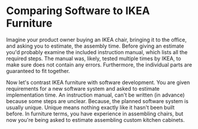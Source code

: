 # Comparing Software to IKEA Furniture

Imagine your product owner buying an IKEA chair, bringing it to the office, and asking you to estimate, the assembly time. Before giving an estimate you'd probably examine the included instruction manual, which lists all the required steps. The manual was, likely, tested multiple times by IKEA, to make sure does not contain any errors. Furthermore, the individual parts are guaranteed to fit together.

Now let's contrast IKEA furniture with software development. You are given requirements for a new software system and asked to estimate implementation time. An instruction manual, can't be written (in advance) because some steps are unclear. Because, the planned software system is usually unique. Unique means nothing exactly like it hasn't been built before. In furniture terms, you have experience in assembling chairs, but now you're being asked to estimate assembling custom kitchen cabinets.